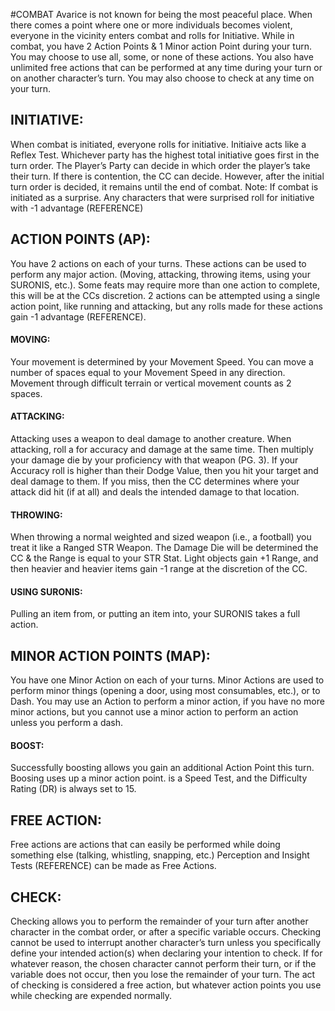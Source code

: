 #COMBAT
Avarice is not known for being the most peaceful place. When there comes a point where one or more individuals becomes violent, everyone in the vicinity enters combat and rolls for Initiative. While in combat, you have 2 Action Points & 1 Minor action Point during your turn. You may choose to use all, some, or none of these actions. You also have unlimited free actions that can be performed at any time during your turn or on another character’s turn. You may also choose to check at any time on your turn. 

## INITIATIVE: 
When combat is initiated, everyone rolls for initiative. Initiaive acts like a Reflex Test. Whichever party has the highest total initiative goes first in the turn order. The Player’s Party can decide in which order the player’s take their turn. If there is contention, the CC can decide. However, after the initial turn order is decided, it remains until the end of combat. 
Note: If combat is initiated as a surprise. Any characters that were surprised roll for initiative with -1 advantage (REFERENCE)

## ACTION POINTS (AP): 
You have 2 actions on each of your turns. These actions can be used to perform any major action. (Moving, attacking, throwing items, using your SURONIS, etc.). Some feats may require more than one action to complete, this will be at the CCs discretion. 2 actions can be attempted using a single action point, like running and attacking, but any rolls made for these actions gain -1 advantage (REFERENCE). 

#### MOVING: 
Your movement is determined by your Movement Speed. You can move a number of spaces equal to your Movement Speed in any direction. Movement through difficult terrain or vertical movement counts as 2 spaces.
#### ATTACKING: 
Attacking uses a weapon to deal damage to another creature. When attacking, roll a for accuracy and damage at the same time. Then multiply your damage die by your proficiency with that weapon (PG. 3). If your Accuracy roll is higher than their Dodge Value, then you hit your target and deal damage to them. If you miss, then the CC determines where your attack did hit (if at all) and deals the intended damage to that location.
#### THROWING: 
When throwing a normal weighted and sized weapon (i.e., a football) you treat it like a Ranged STR Weapon. The Damage Die will be determined the CC & the Range is equal to your STR Stat. Light objects gain +1 Range, and then heavier and heavier items gain -1 range at the discretion of the CC. 
#### USING SURONIS: 
Pulling an item from, or putting an item into, your SURONIS takes a full action.
## MINOR ACTION POINTS (MAP): 
You have one Minor Action on each of your turns. Minor Actions are used to perform minor things (opening a door, using most consumables, etc.), or to Dash. You may use an Action to perform a minor action, if you have no more minor actions, but you cannot use a minor action to perform an action unless you perform a dash. 
#### BOOST: 
Successfully boosting allows you gain an additional Action Point this turn. Boosing uses up a minor action point. is a Speed Test, and the Difficulty Rating (DR) is always set to 15.
## FREE ACTION: 
Free actions are actions that can easily be performed while doing something else (talking, whistling, snapping, etc.) Perception and Insight Tests (REFERENCE) can be made as Free Actions.
## CHECK: 
Checking allows you to perform the remainder of your turn after another character in the combat order, or after a specific variable occurs. Checking cannot be used to interrupt another character’s turn unless you specifically define your intended action(s) when declaring your intention to check. If for whatever reason, the chosen character cannot perform their turn, or if the variable does not occur, then you lose the remainder of your turn. The act of checking is considered a free action, but whatever action points you use while checking are expended normally. 
